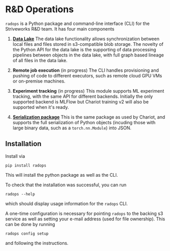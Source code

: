 # R&D Operations

`radops` is a Python package and command-line interface (CLI) for the Striveworks R&D team. It has four main components

1. [**Data Lake**](data_lake.md) The data lake functionality allows synchronization between local files and files stored in s3-compatible blob storage. The novelty of the Python API for the data lake is the supporting of data processing pipelines between objects in the data lake, with full graph based lineage of all files in the data lake.

2. **Remote job execution** (in progress) The CLI handles provisioning and pushing of code to different executors, such as remote cloud GPU VMs or on-premise machines.

3. **Experiment tracking** (in progress) This module supports ML experiment tracking, with the same API for different backends. Initially the only supported backend is MLFlow but Chariot training v2 will also be supported when it's ready.

4. [**Serialization package**](serialization.md) This is the same package as used by Chariot, and supports the full serialization of Python objects (incuding those with large binary data, such as a `torch.nn.Module`) into JSON.

## Installation

Install via

```shell
pip install radops
```

This will install the python package as well as the CLI.

<!-- TODO: making this work (with lineage) for a non-monorepo -->
<!-- ```shell
pip install git+ssh://git@github.com/Striveworks/radops.git
``` -->

To check that the installation was successful, you can run

```shell
radops --help
```

which should display usage information for the `radops` CLI.

A one-time configuration is necessary for pointing `radops` to the backing s3 service as well as setting your e-mail address (used for file ownership). This can be done by running

```shell
radops config setup
```

and following the instructions.
